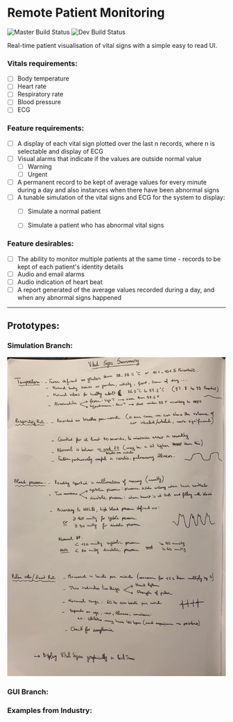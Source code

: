 # Remote Patient Monitoring

![Master Build Status](https://travis-ci.com/Joearrowsmith/remote_patient_monitoring.svg?branch=master)
![Dev Build Status](https://travis-ci.com/Joearrowsmith/remote_patient_monitoring.svg?branch=dev)

Real-time patient visualisation of vital signs with a simple easy to read UI.

### Vitals requirements:

- [ ] Body temperature
- [ ] Heart rate
- [ ] Respiratory rate
- [ ] Blood pressure
- [ ] ECG

### Feature requirements:

- [ ] A display of each vital sign plotted over the last n records, where n is selectable and display of ECG
- [ ] Visual alarms that indicate if the values are outside normal value
  - [ ] Warning
  - [ ] Urgent
- [ ] A permanent record to be kept of average values for every minute during a day and also instances when there have been abnormal signs
- [ ] A tunable simulation of the vital signs and ECG for the system to display:
  - [ ] Simulate a normal patient
  - [ ] Simulate a patient who has abnormal vital signs
  
  
### Feature desirables:

- [ ] The ability to monitor multiple patients at the same time - records to be kept of each patient's identity details
- [ ] Audio and email alarms
- [ ] Audio indication of heart beat
- [ ] A report generated of the average values recorded during a day, and when any abnormal signs happened

---

## Prototypes:

### Simulation Branch:

![Simulation Working Document](misc/simulation_dev_summary.jpg)

### GUI Branch:


### Examples from Industry:



